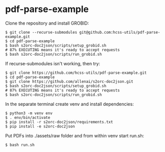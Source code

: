 # pdf-parse-example

Clone the repository and install GROBID:
```
$ git clone --recurse-submodules git@github.com:hcss-utils/pdf-parse-example.git
$ cd pdf-parse-example
$ bash s2orc-doc2json/scripts/setup_grobid.sh
# 87% EXECUTING means it's ready to accept requests
$ bash s2orc-doc2json/scripts/run_grobid.sh 
```

If recurse-submodules isn't working, then try:
```
$ git clone https://github.com/hcss-utils/pdf-parse-example.git
$ cd pdf-parse-example
$ git clone https://github.com/allenai/s2orc-doc2json.git
$ bash s2orc-doc2json/scripts/setup_grobid.sh
# 87% EXECUTING means it's ready to accept requests
$ bash s2orc-doc2json/scripts/run_grobid.sh 
```

In the separate terminal create venv and install dependencies:
```
$ python3 -m venv env
$ . env/bin/activate
$ pip install -r s2orc-doc2json/requirements.txt
$ pip install -e s2orc-doc2json
```

Put PDFs into ./assets/raw folder and from within venv start run.sh:
```
$ bash run.sh
```